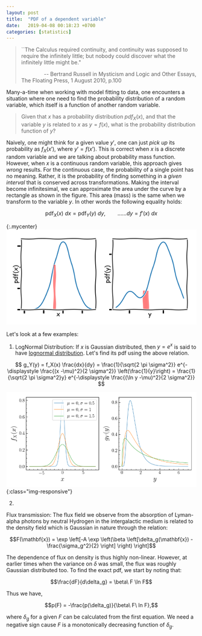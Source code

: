 ```yaml
---
layout: post
title:  "PDF of a dependent variable"
date:   2019-04-08 00:18:23 +0700
categories: [statistics]
---
```


<blockquote>
    ``The Calculus required continuity, and continuity was supposed to require the infinitely little; but nobody could discover what the infinitely little might be."
    <p> &emsp;&emsp;&emsp;&emsp; -- Bertrand Russell in Mysticism and Logic and Other Essays, The Floating Press, 1 August 2010, p.100</p>
</blockquote>



Many-a-time when working with model fitting to data, one encounters a
situation where one need to find the probability distribution of a random
variable, which itself is a function of another random variable.


> Given that $x$ has a probability distribution $pdf_X(x)$, and that the variable $y$ is related to $x$ as $y = f(x)$, what is the probability distribution function of $y$?

Naively, one might think for a given value $y'$, one can just *pick up* its
probability as $f_X(x')$, where $y' = f(x')$. This is correct when $x$ is a discrete random variable and we are talking about probability mass function. However, when $x$ is a continuous random variable, this approach gives *wrong* results. For the continuous case, the probability of a single point has no meaning. Rather, it is the probability of finding something in a *given interval* that is conserved across transformations. Making the interval become infinitesimal, we can approximate the area under the curve by a rectangle as shown in the figure. This area (mass) is the same when we transform to the variable $y$. In other words the following equality holds:


$$\mathrm{pdf}_X(x)\ dx = \mathrm{pdf}_Y(y)\ dy, \qquad ......dy = f'(x)\ dx$$


{:.mycenter}
![](/static/img/xkcd.png)

<style>
.mycenter {
    text-align:center;
    display: block;
    margin: 0 auto;
}
</style>

Let's look at a few examples:

1.
    LogNormal Distribution: If $x$ is Gaussian distributed, then $y = e^x$ is said to have [lognormal distribution](https://en.wikipedia.org/wiki/Log-normal_distribution). Let's find its pdf using the above relation.



$$
g_Y(y) = f_X(x) \frac{dx}{dy} = \frac{1}{\sqrt{2 \pi \sigma^2}} e^{-\displaystyle \frac{(x -\mu)^2}{2 \sigma^2}} \left(\frac{1}{y}\right) =  \frac{1}{\sqrt{2 \pi  \sigma^2}y} e^{-\displaystyle \frac{(\ln y -\mu)^2}{2 \sigma^2}}
$$


![composite](/static/img/pdf-of-function.png){:class="img-responsive"}

2.
 Flux transmission:
The flux field we observe from the absorption of Lyman-alpha photons by neutral Hydrogen in the intergalactic medium is related to the density field which is Gaussian in nature through the relation:

$$F(\mathbf{x}) = \exp \left[-A \exp \left(\beta \left[\delta_g(\mathbf{x}) - \frac{\sigma_g^2}{2} \right] \right) \right]$$

The dependence of flux on density is thus highly non-linear. However, at earlier times when the variance on $\delta$ was small, the flux was roughly Gaussian distributed too. To find the exact pdf, we start by noting that:

$$\frac{dF}{d\delta_g} = \beta\ F \ln F$$

Thus we have,

$$p(F) = -\frac{p(\delta_g)}{\beta\ F\ ln F},$$

where $\delta_g$ for a given $F$ can be calculated from the first equation. We need a negative sign cause $F$ is a monotonically decreasing function of $\delta_g$.


